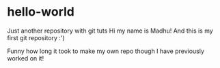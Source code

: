 # hello-world
Just another repository with git tuts 
 Hi my name is Madhu!
 And this is my first git repository :') 
 
Funny how long it took to make my own repo though I have previously worked on it!
